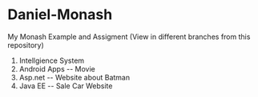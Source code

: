 # Daniel-Monash
My Monash Example and Assigment (View in different branches from this repository)

1. Intellgience System 
2. Android Apps -- Movie
3. Asp.net -- Website about Batman
4. Java EE -- Sale Car Website
